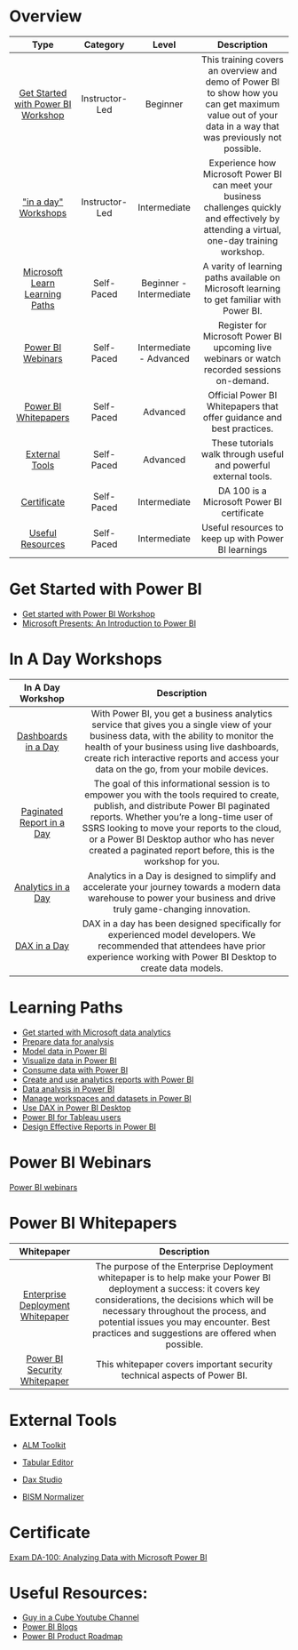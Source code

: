 
# Overview

| Type | Category | Level |Description |
|:------------------------:|:-----------------------:|:-----------:|:-----------:|
| [Get Started with Power BI Workshop](#get-started-with-power-bi) |Instructor-Led  | Beginner  |This training covers an overview and demo of Power BI to show how you can get maximum value out of your data in a way that was previously not possible. | 
| ["in a day" Workshops](#in-a-day-workshops) | Instructor-Led | Intermediate  | Experience how Microsoft Power BI can meet your business challenges quickly and effectively by attending a virtual, one-day training workshop.|
| [Microsoft Learn Learning Paths](#learning-paths) | Self-Paced | Beginner - Intermediate  | A varity of learning paths available on Microsoft learning to get familiar with Power BI.|
| [Power BI Webinars](#power-bi-webinars) | Self-Paced | Intermediate - Advanced | Register for Microsoft Power BI upcoming live webinars or watch recorded sessions on-demand.|
| [Power BI Whitepapers](#power-bi-whitepapers) | Self-Paced | Advanced | Official Power BI Whitepapers that offer guidance and best practices.|
| [External Tools](#external-tools) | Self-Paced | Advanced | These tutorials walk through useful and powerful external tools.|
| [Certificate](#certificate) | Self-Paced | Intermediate | DA 100 is a Microsoft Power BI certificate|
| [Useful Resources](#useful-resources) | Self-Paced | Intermediate | Useful resources to keep up with Power BI learnings|

# Get Started with Power BI

* [Get started with Power BI Workshop](https://www.microsoft.com/en-gb/store/workshops-training-and-events/detail/get-started-with-power-bi?program=203&src=results&pos=0)
* [Microsoft Presents: An Introduction to Power BI](https://www.microsoft.com/en-gb/store/workshops-training-and-events/detail/microsoft-presents-an-introduction-to-power-bi?program=203&src=results&pos=1)

 
# In A Day Workshops

| In A Day Workshop | Description | 
|:------------------------:|:-----------------------:|
| [Dashboards in  a Day](https://powerplatform.microsoft.com/en-us/training-workshops/#section_dashboard_in_a_day) | With Power BI, you get a business analytics service that gives you a single view of your business data, with the ability to monitor the health of your business using live dashboards, create rich interactive reports and access your data on the go, from your mobile devices.  |
| [Paginated Report in a Day](https://powerplatform.microsoft.com/en-us/training-workshops/#section_paginated_reports_in_a_day) | The goal of this informational session is to empower you with the tools required to create, publish, and distribute Power BI paginated reports. Whether you’re a long-time user of SSRS looking to move your reports to the cloud, or a Power BI Desktop author who has never created a paginated report before, this is the workshop for you.  |
| [Analytics in a Day](https://powerplatform.microsoft.com/en-us/training-workshops/#section_analytics_in_a_day) | Analytics in a Day is designed to simplify and accelerate your journey towards a modern data warehouse to power your business and drive truly game-changing innovation.  |
| [DAX in a Day](https://powerbi.microsoft.com/en-gb/instructor-led-training/#section_dax) | DAX in a day has been designed specifically for experienced model developers. We recommended that attendees have prior experience working with Power BI Desktop to create data models.  |
 
# Learning Paths
* [Get started with Microsoft data analytics](https://docs.microsoft.com/en-us/learn/paths/data-analytics-microsoft/)
* [Prepare data for analysis](https://docs.microsoft.com/en-us/learn/paths/prepare-data-power-bi/)
* [Model data in Power BI](https://docs.microsoft.com/en-us/learn/paths/model-power-bi/)
* [Visualize data in Power BI](https://docs.microsoft.com/en-us/learn/paths/visualize-data-power-bi/)
* [Consume data with Power BI](https://docs.microsoft.com/learn/paths/consume-data-with-power-bi/)
* [Create and use analytics reports with Power BI](https://docs.microsoft.com/learn/paths/create-use-analytics-reports-power-bi/)
* [Data analysis in Power BI](https://docs.microsoft.com/en-us/learn/paths/perform-analytics-power-bi/)
* [Manage workspaces and datasets in Power BI](https://docs.microsoft.com/en-us/learn/paths/manage-workspaces-datasets-power-bi/)
* [Use DAX in Power BI Desktop](https://docs.microsoft.com/en-us/learn/paths/dax-power-bi/)
* [Power BI for Tableau users](https://docs.microsoft.com/en-us/learn/paths/power-bi-tableau/)
* [Design Effective Reports in Power BI](https://docs.microsoft.com/en-gb/learn/paths/power-bi-effective/)


# Power BI Webinars

[Power BI webinars](https://docs.microsoft.com/en-gb/power-bi/fundamentals/webinars)

 
# Power BI Whitepapers

| Whitepaper | Description | 
|:------------------------:|:-----------------------:|
| [Enterprise Deployment Whitepaper](https://docs.microsoft.com/en-us/power-bi/guidance/whitepaper-powerbi-enterprise-deployment) | The purpose of the Enterprise Deployment whitepaper is to help make your Power BI deployment a success: it covers key considerations, the decisions which will be necessary throughout the process, and potential issues you may encounter. Best practices and suggestions are offered when possible. |
| [Power BI Security Whitepaper](https://docs.microsoft.com/en-us/power-bi/guidance/whitepaper-powerbi-security) | This whitepaper covers important security technical aspects of Power BI. |


# External Tools

* [ALM Toolkit](https://www.youtube.com/watch?v=yKvMrQlUrCU&t=79s)

* [Tabular Editor](https://www.youtube.com/watch?v=c-jZMzsvKnM)

* [Dax Studio](https://www.youtube.com/watch?v=jpZnCHRauPU)

* [BISM Normalizer](http://bism-normalizer.com)


# Certificate
[Exam DA-100: Analyzing Data with Microsoft Power BI](https://docs.microsoft.com/en-us/learn/certifications/exams/da-100)
 
# Useful Resources:
* [Guy in a Cube Youtube Channel](https://www.youtube.com/channel/UCFp1vaKzpfvoGai0vE5VJ0w)
* [Power BI Blogs](https://powerbi.microsoft.com/en-us/blog/)
* [Power BI Product Roadmap](https://community.powerbi.com/t5/Data-Stories-Gallery/Power-BI-Release-Plan/m-p/930557) 
